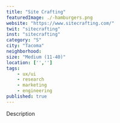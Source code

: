 ```yaml
---
title: "Site Crafting"
featuredImage: ./-hamburgers.png
website: "https://www.sitecrafting.com/"
twit: "sitecrafting"
inst: "sitecrafting"
category: "S"
city: "Tacoma"
neighborhood:
size: "Medium (11-40)"
location: ['','']
tags:
    - ux/ui
    - research
    - marketing
    - engineering
published: true
---
```


Description
